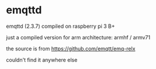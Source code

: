 # emqttd
emqttd (2.3.7) compiled on raspberry pi 3 B+

just a compiled version for arm
architecture: armhf / armv71

the source is from https://github.com/emqtt/emq-relx

couldn't find it anywhere else
